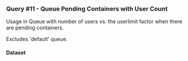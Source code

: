 ### Query #11 - Queue Pending Containers with User Count

Usage in Queue with number of users vs. the userlimit factor when there are pending containers.

Excludes 'default' queue.

#### Dataset
